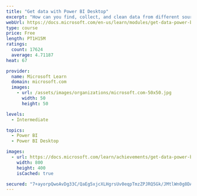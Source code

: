 ```yaml
---
title: "Get data with Power BI Desktop"
excerpt: "How can you find, collect, and clean data from different sources? Power BI is a tool for making sense of your data. You will learn tricks to make data-gathering easier."
webUrl: https://docs.microsoft.com/en-us/learn/modules/get-data-power-bi/
type: course
price: Free
length: PT1H15M
ratings:
  count: 17624
  average: 4.71187
heat: 67

provider:
  name: Microsoft Learn
  domain: microsoft.com
  images:
    - url: /assets/images/organizations/microsoft.com-50x50.jpg
      width: 50
      height: 50

levels:
  - Intermediate

topics:
  - Power BI
  - Power BI Desktop

images:
  - url: https://docs.microsoft.com/learn/achievements/get-data-power-bi-desktop-social.png
    width: 800
    height: 400
    isCached: true

secured: "7+ayorpQwoAvDg33C/QaEg5xjcXLHgrsUv0eqpTmzZPJRQ5Gk/JMtlWn0g8DA3dKxlEm2kJuQ+gHk5iB2itUjfdZQCIyYowIf/Uko2bZjZeOmOJpjfc2hIPwjBx+tsTVAFJrMp76VMsX/WpEO6e2nu7Jv+Twr5rIjtDEeSAIpvaGR6TpV/0ALMYPZxBMKMr08hC+0T7xQ9aEKNmcNhNPzgep8h4InDL47geuY34oycI/fTEJolsIRGJgYXRe0vGFXfkEDvgoKUU/qOw1l6WSVLkIUc06unIsynL/pCvjBzFB9HWMODiV+uUaZTHvcR3K/XJhdSheSY5R22a5uhHC7/l6CfKOW1HUJ3emPN9MM/vvoFZSBzcIuzc2s88J6zhpxEGWZ0ICQJxrm9NFXOE/CCYUqt6MhM2KHMHPnS4Ktl6L/byavBAG9x40tIlMMIxk;lpOc1eTLIt8Wha5riG+H9g=="
---
```


